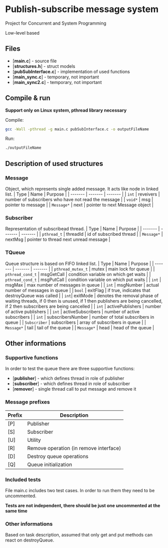 # Publish-subscribe message system
Project for Concurrent and System Programming

Low-level based

## Files
- [**main.c**] - source file
- [**structures.h**] - struct models
- [**pubSubInterface.c**] - implementation of used functions
- [**main_sync.c**] - temporary, not important
- [**main_sync2.c**] - temporary, not important

## Compile & run
**Support only on Linux system, pthread library necessary**

Compile:
```bash
gcc -Wall -pthread -g main.c pubSubInterface.c -o outputFileName
```

Run:
```bash
./outputFileName
```

## Description of used structures

### Message
Object, which represents single added message.
It acts like node in linked list.
| Type | Name | Purpose |
| ------- | ------- | ------- |
| `int` | reveivers | number of subscribers who have not read the message |
| `void*` | msg | pointer to message |
| `Message*` | next | pointer to next Message object |
### Subscriber
Representation of subscribead thread.
| Type | Name | Purpose |
| ------- | ------- | ------- |
| `pthread_t` | threadId | id of subscribed thread |
| `Message*` | nextMsg | pointer to thread next unread message |
### TQueue
Queue structure is based on FIFO linked list.
| Type | Name | Purpose |
| ------- | ------- | ------- |
| `pthread_mutex_t` | mutex | main lock for queue |
| `pthread_cond_t` | msgGetCall | condition variable on which get waits |
| `pthread_cond_t` | msgPutCall | condition variable on which put waits |
| `int` | msgMax | max number of messages in queue |
| `int` | msgNumber | actual number of messages in queue |
| `bool` | exitFlag | if true, indicates that destroyQueue was called |
| `int`| exitMode | denotes the removal phase of waiting threads, if 0 then is unused, if 1 then publishers are being cancelled, if 2 then subscribers are being cancelled |
| `int` | activePublishers | number of active publishers |
| `int` | activeSubscribers | number of active subscribers |
| `int` | subscribersNumber | number of total subscribers in queue |
| `Subscriber` | subscribers | array of subscribers in queue |
| `Message*` | tail | tail of the queue |
| `Message*` | head | head of the queue |

## Other informations
### Supportive functions
In order to test the queue there are three supportive functions:
- [**publisher**] - which defines thread in role of publisher
- [**subscriber**] - which defines thread in role of subscriber
- [**remover**] - single thread call to put message and remove it

### Message prefixes
| Prefix | Description |
| --------- | --------- |
| [P] | Publisher |
| [S] | Subscriber |
| [U] | Utility |
| [R] | Remove operation (in remove interface) |
| [D] | Destroy queue operations |
| [Q] | Queue initialization |

### Included tests
File main.c includes two test cases.
In order to run them they need to be uncommented.

**Tests are not independent, there should be just one uncommented at the same time**

### Other informations
Based on task description, assumed that only get and put methods can react on destroyQueue.